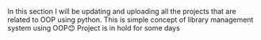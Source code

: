 In this section I will be updating and uploading all the projects that are related to OOP using python.
This is simple concept of library management system  using OOP😊
Project is in  hold for some days 

